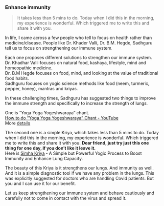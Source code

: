### Enhance immunity

>   
> It takes less than 5 mins to do. Today when I did this in the morning, my experience is wonderful. Which triggered me to write this and share it with you.  
>  

In life, I came across a few people who tell to focus on health rather than medicine/disease. People like Dr. Khader Valli, Dr. B.M. Hegde, Sadhguru tell us to focus on strengthening our immune system.  

Each one proposes different solutions to strengthen our immune system.  
Dr. Khadhar Valli focuses on natural food, kashaya, lifestyle, mind and homeopathic medicine.  
Dr. B.M Hegde focuses on food, mind, and looking at the value of traditional food habits.  
Sadhguru focuses on yogic science methods like food (neem, turmeric, pepper, honey), mantras and kriyas.  

In these challenging times, Sadhguru has suggested two things to improve the immune strength and specifically to increase the strength of lungs.  

One is “Yoga Yoga Yogeshwaraya” chant.  
[How to do “Yoga Yoga Yogeshwaraya” Chant - YouTube](https://youtu.be/1ZYpPsS85a8)  
More [details](https://isha.sadhguru.org/in/en/blog/article/offerings-sadhguru-challenging-times)  

The second one is a simple Kriya, which takes less than 5 mins to do. Today when I did this in the morning, my experience is wonderful. Which triggered me to write this and share it with you. **Dear friend, just try just this one thing for one day, if you don’t like it leave it.**  
Here is [Simha Kriya](https://www.youtube.com/watch?v=lP1Y1bk1YgU) - A Simple but Powerful Yogic Process to Boost Immunity and Enhance Lung Capacity.

The beauty of this Kriya is it strengthens our lungs. And immunity as well. And it is a simple diagnostic tool if we have any problem in the lungs. This was explicitly suggested for doctors who are handling Covid patients. But you and I can use it for our benefit.  

Let us keep strengthening our immune system and behave cautiously and carefully not to come in contact with the virus and spread it.  
